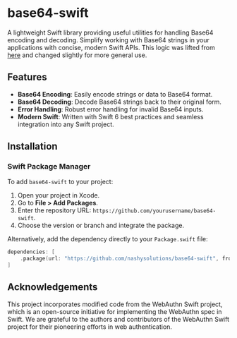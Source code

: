 # base64-swift

A lightweight Swift library providing useful utilities for handling Base64 encoding and decoding. Simplify working with Base64 strings in your applications with concise, modern Swift APIs. This logic was lifted from [here](https://github.com/nashysolutions/webauthn-swift-models) and changed slightly for more general use.

## Features

- **Base64 Encoding**: Easily encode strings or data to Base64 format.
- **Base64 Decoding**: Decode Base64 strings back to their original form.
- **Error Handling**: Robust error handling for invalid Base64 inputs.
- **Modern Swift**: Written with Swift 6 best practices and seamless integration into any Swift project.

## Installation

### Swift Package Manager

To add `base64-swift` to your project:

1. Open your project in Xcode.
2. Go to **File > Add Packages**.
3. Enter the repository URL: `https://github.com/yourusername/base64-swift`.
4. Choose the version or branch and integrate the package.

Alternatively, add the dependency directly to your `Package.swift` file:

```swift
dependencies: [
    .package(url: "https://github.com/nashysolutions/base64-swift", from: "1.0.0")
]
```

## Acknowledgements

This project incorporates modified code from the WebAuthn Swift project, which is an open-source initiative for implementing the WebAuthn spec in Swift. We are grateful to the authors and contributors of the WebAuthn Swift project for their pioneering efforts in web authentication.
